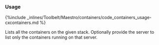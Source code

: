<!-- usedin: [ _maestro/Toolbelt] - post: -->


### Usage



{%include _inlines/Toolbelt/Maestro/containers/code_containers_usage-cxcontainers.md %}

Lists all the containers on the given stack. Optionally provide the server to list only the containers running on that server.


